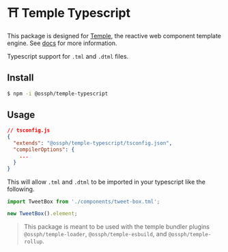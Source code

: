 # ⛩️ Temple Typescript

This package is designed for [Temple](https://github.com/OSSPhilippines/temple),
the reactive web component template engine. See [docs](https://github.com/OSSPhilippines/temple)
for more information.

Typescript support for `.tml` and `.dtml` files.

## Install

```bash
$ npm -i @ossph/temple-typescript
```

## Usage

```json
// tsconfig.js
{
  "extends": "@ossph/temple-typescript/tsconfig.json",
  "compilerOptions": {
    ...
  }
}
```

This will allow `.tml` and `.dtml` to be imported in your typescript
like the following.

```js
import TweetBox from './components/tweet-box.tml';

new TweetBox().element;
```

> This package is meant to be used with the temple bundler plugins 
`@ossph/temple-loader`, `@ossph/temple-esbuild`, and `@ossph/temple-rollup`.
